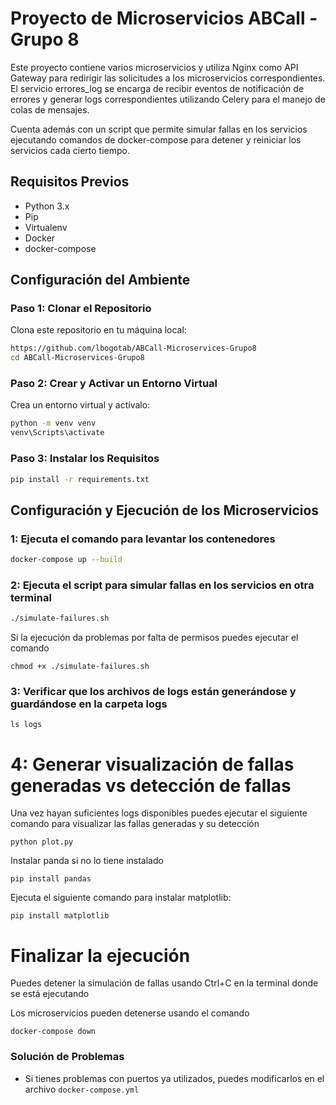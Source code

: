# Proyecto de Microservicios ABCall - Grupo 8

Este proyecto contiene varios microservicios y utiliza Nginx como API Gateway para redirigir las solicitudes a los microservicios correspondientes. El servicio errores_log se encarga de recibir eventos de notificación de errores y generar logs correspondientes utilizando Celery para el manejo de colas de mensajes.

Cuenta además con un script que permite simular fallas en los servicios ejecutando comandos de docker-compose para detener y reiniciar los servicios cada cierto tiempo.

## Requisitos Previos

- Python 3.x
- Pip
- Virtualenv
- Docker
- docker-compose

## Configuración del Ambiente

### Paso 1: Clonar el Repositorio

Clona este repositorio en tu máquina local:

```sh
https://github.com/lbogotab/ABCall-Microservices-Grupo8
cd ABCall-Microservices-Grupo8
```

### Paso 2: Crear y Activar un Entorno Virtual

Crea un entorno virtual y actívalo:

```sh
python -m venv venv
venv\Scripts\activate
```
### Paso 3: Instalar los Requisitos

```sh
pip install -r requirements.txt
```

## Configuración y Ejecución de los Microservicios


### 1: Ejecuta el comando para levantar los contenedores

```sh
docker-compose up --build
```

### 2: Ejecuta el script para simular fallas en los servicios en otra terminal

```sh
./simulate-failures.sh
```

Si la ejecución da problemas por falta de permisos puedes ejecutar el comando 

```
chmod +x ./simulate-failures.sh 
```

### 3: Verificar que los archivos de logs están generándose y guardándose en la carpeta logs

```
ls logs
```

# 4: Generar visualización de fallas generadas vs detección de fallas
Una vez hayan suficientes logs disponibles puedes ejecutar el siguiente comando para visualizar las fallas generadas y su detección

```
python plot.py
```

Instalar panda si no lo tiene instalado

```
pip install pandas
```

Ejecuta el siguiente comando para instalar matplotlib:

```
pip install matplotlib
```

# Finalizar la ejecución
Puedes detener la simulación de fallas usando Ctrl+C en la terminal donde se está ejecutando

Los microservicios pueden detenerse usando el comando
```
docker-compose down
```

### Solución de Problemas

- Si tienes problemas con puertos ya utilizados, puedes modificarlos en el archivo `docker-compose.yml`
